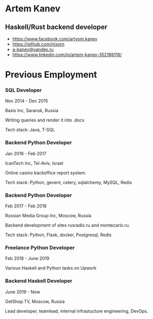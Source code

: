 # Artem Kanev
## Haskell/Rust backend developer

- https://www.facebook.com/artyom.kanev
- https://github.com/nixorn
- a-kanev@yandex.ru
- https://www.linkedin.com/in/artem-kanev-352188118/


# Previous Employment

### SQL Developer

Nov 2014 - Dec 2015

Basis Inc, Saransk, Russia

Writing queries and render it into .docx

Tech stack:
Java, T-SQL

### Backend Python Developer

Jan 2016 - Feb 2017

IcanTech Inc, Tel-Aviv, Israel

Online casino backoffice report system.

Tech stack:
Python, gevent, celery, sqlalchemy, MySQL, Redis

### Backend Python Developer

Feb 2017 - Feb 2018

Russian Media Group Inc, Moscow, Russia

Backend development of sites rusradio.ru and montecarlo.ru.

Tech stack:
Python, Flask, docker, Postgresql, Redis

### Freelance Python Developer

Feb 2018 - June 2019

Various Haskell and Python tasks on Upwork

### Backend Haskell Developer

June 2019 - Now

GetShop.TV, Moscow, Russia

Lead developer, teamlead, internal infrastucture engineering, DevOps.
